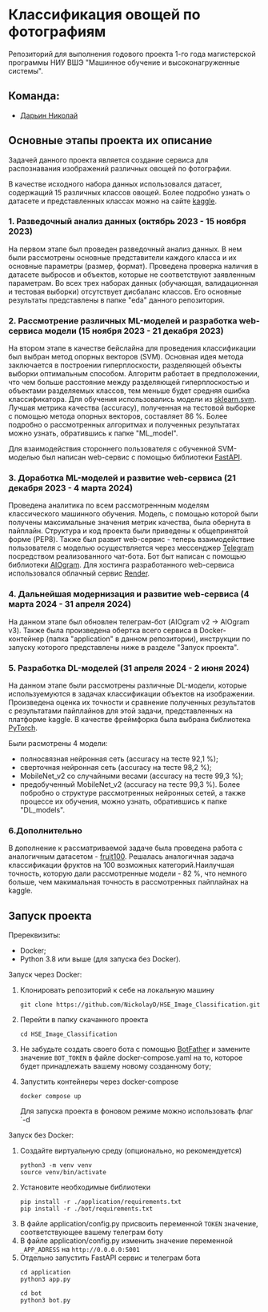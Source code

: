 # Классификация овощей по фотографиям
Репозиторий для выполнения годового проекта 1-го года магистерской программы НИУ ВШЭ "Машинное обучение и высоконагруженные системы".
## Команда:
  - [Дарьин Николай](https://github.com/NickolayD)
## Основные этапы проекта их описание
Задачей данного проекта является создание сервиса для распознавания изображений различных овощей по фотографии. 

В качестве исходного набора данных использовался датасет, содержащий 15 различных классов овощей. Более подробно узнать о датасете и представленных 
классах можно на сайте [kaggle](https://www.kaggle.com/datasets/misrakahmed/vegetable-image-dataset/data).

### 1. Разведочный анализ данных (октябрь 2023 - 15 ноября 2023)
На первом этапе был проведен разведочный анализ данных. В нем были рассмотрены основные представители каждого класса и их основные параметры (размер, формат). Проведена проверка наличия в датасете выбросов и объектов, которые не соответствуют заявленным параметрам. Во всех трех наборах данных (обучающая, валидационная и тестовая выборки) отсутствует дисбаланс классов.
Его основные результаты представлены в папке "eda" данного репозитория.

### 2. Рассмотрение различных ML-моделей и разработка web-сервиса модели (15 ноября 2023 - 21 декабря 2023)
На втором этапе в качестве бейслайна для проведения классификации был выбран метод опорных векторов (SVM). Основная идея метода заключается в построении гиперплоскости, разделяющей объекты выборки оптимальным способом. Алгоритм работает в предположении, что чем больше расстояние между разделяющей гиперплоскостью и объектами разделяемых классов, тем меньше будет средняя ошибка классификатора. Для обучения использовались модели из [sklearn.svm](https://scikit-learn.org/stable/api/sklearn.svm.html). Лучшая метрика качества (accuracy), полученная на тестовой выборке с помощью метода опорных векторов, составляет 86 %. Более подробно о рассмотренных алгоритмах и полученных результатах можно узнать, обратившись к папке "ML_model".

Для взаимодействия стороннего пользователя с обученной SVM-моделью был написан web-сервис с помощью библиотеки [FastAPI](https://fastapi.tiangolo.com/).

### 3. Доработка ML-моделей и развитие web-сервиса (21 декабря 2023 - 4 марта 2024)
Проведена аналитика по всем рассмотреннным моделям классического машинного обучения. Модель, с помощью которой были получены максимальные значения метрик качества, была обернута в пайплайн.
Структура и код проекта  были приведены к общепринятой форме (PEP8). Также был развит web-сервис - теперь взаимодействие пользователя с моделью осуществляется через мессенджер [Telegram](https://web.telegram.org) посредством реализованного чат-бота. Бот быт написан с помощью библиотеки [AIOgram](https://docs.aiogram.dev/en/latest/). Для хостинга разработанного web-сервиса использовался облачный сервис [Render](https://render.com/).

### 4. Дальнейшая модернизация и развитие web-сервиса (4 марта 2024 - 31 апреля 2024)
На данном этапе был обновлен телеграм-бот (AIOgram v2 -> AIOgram v3). Также была произведена обертка всего сервиса в Docker-контейнер (папка "application" в данном репозитории), инструкции по запуску которого представлены ниже в разделе "Запуск проекта".

### 5. Разработка DL-моделей (31 апреля 2024 - 2 июня 2024)
На данном этапе были рассмотрены различные DL-модели, которые используемуются в задачах классификации объектов на изображении. Произведена оценка их точности и сравнение полученных результатов с результатами пайплайнов для этой задачи, представленных на платформе kaggle. 
В качестве фреймфорка была выбрана библиотека [PyTorch](https://pytorch.org/).

Были расмотрены 4 модели:
  - полносвязная нейронная сеть (accuracy на тесте 92,1 %);
  - сверточная нейронная сеть (accuracy на тесте 98,2 %);
  - MobileNet_v2 со случайными весами (accuracy на тесте 99,3 %);
  - предобученный MobileNet_v2 (accuracy на тесте 99,3 %).
Более побробно о структуре рассмотренных нейронных сетей, а также процессе их обучения, можно узнать, обратившись к папке "DL_models".

### 6.Дополнительно
В дополнение к рассматриваемой задаче была проведена работа с аналогичным датасетом - [fruit100](https://www.kaggle.com/datasets/marquis03/fruits-100).
Решалась аналогичная задача классификации фруктов на 100 возможных категорий.Наилучшая точность, которую дали рассмотренные модели - 82 %, что 
немного больше, чем макимальная точность в рассмотренных пайплайнах на kaggle.


## Запуск проекта
Пререквизиты:
 - Docker;
 - Python 3.8 или выше (для запуска без Docker).

Запуск через Docker:
1. Клонировать репозиторий к себе на локальную машину
   ```
   git clone https://github.com/NickolayD/HSE_Image_Classification.git
   ```
2. Перейти в папку скачанного проекта
   ```
   cd HSE_Image_Classification
   ```
3. Не забудьте создать своего бота с помощью [BotFather](https://web.telegram.org/a/#93372553) и замените значение `BOT_TOKEN` в файле docker-compose.yaml
   на то, которое будет принадлежать вашему новому созданному боту;

3. Запустить контейнеры через docker-compose
   ```
   docker compose up
   ```
   Для запуска проекта в фоновом режиме можно использовать флаг `-d

Запуск без Docker:
1. Создайте виртуальную среду (опционально, но рекомендуется)
   ```
   python3 -m venv venv
   source venv/bin/activate
   ```
2. Установите необходимые библиотеки
   ```
   pip install -r ./application/requirements.txt
   pip install -r ./bot/requirements.txt
   ```
3. В файле application/config.py присвоить переменной `TOKEN` значение, соответствующее вашему телеграм боту
4. В файле application/config.py изменить значение переменной `_APP_ADRESS` на `http://0.0.0.0:5001` 
5. Отдельно запустить FastAPI сервис и телеграм бота
   ```
   cd application
   python3 app.py
   ```
   ```
   cd bot
   python3 bot.py
   ```
